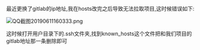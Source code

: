 最近更换了gitlab的ip地址,我在hosts改完之后导致无法拉取项目,这时候错误如下:

![QQ截图20190611160333.png](https://upload-images.jianshu.io/upload_images/5660329-21282a2cefec3d9b.png?imageMogr2/auto-orient/strip%7CimageView2/2/w/1240)

这时候打开用户目录下的.ssh文件夹,找到known_hosts这个文件把和我们项目的gitlab地址那一条删除即可
